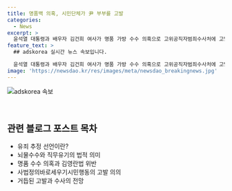 ```yaml
---
title: 명품백 의혹, 시민단체가 尹 부부를 고발
categories:
  - News
excerpt: >
  윤석열 대통령과 배우자 김건희 여사가 명품 가방 수수 의혹으로 고위공직자범죄수사처에 고발됐다. 또 유철환 국민권익위원장도 직무유기 혐의로 고발됐다. 사법정의바로세우기시민행동(SA세행)은 공무원과 배우자의 뇌물은 공무원 본인 범죄에 해당하며, 뇌물 받은 대통령 부부가 이를 돌려주지 않아 뇌물수수 및 부정청탁금지법 위반 혐의로 고발했다. 이에 대한 공수처 판단 타당성이 살펴진다. 
feature_text: >
  ## adskorea 실시간 뉴스 속보입니다.

  윤석열 대통령과 배우자 김건희 여사가 명품 가방 수수 의혹으로 고위공직자범죄수사처에 고발됐다. 또 유철환 국민권익위원장도 직무유기 혐의로 고발됐다. 사법정의바로세우기시민행동(SA세행)은 공무원과 배우자의 뇌물은 공무원 본인 범죄에 해당하며, 뇌물 받은 대통령 부부가 이를 돌려주지 않아 뇌물수수 및 부정청탁금지법 위반 혐의로 고발했다. 이에 대한 공수처 판단 타당성이 살펴진다. 
image: 'https://newsdao.kr/res/images/meta/newsdao_breakingnews.jpg'
---
```


<p><img src="https://newsdao.kr/res/images/meta/newsdao_breakingnews.jpg" alt="adskorea 속보" /></p>

<p data-ke-size="size16">&nbsp;</p>

<h2 data-ke-size="size26">관련 블로그 포스트 목차</h2>

<ul>
    <li>유죄 추정 선언이란?</li>
    <li>뇌물수수와 직무유기의 법적 의미</li>
    <li>명품 수수 의혹과 김영란법 위반</li>
    <li>사법정의바로세우기시민행동의 고발 의의</li>
    <li>거듭된 고발과 수사의 전망</li>
</ul>

<p data-ke-size="size16">&nbsp;</p>

